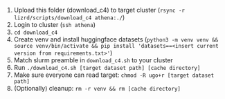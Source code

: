 1. Upload this folder (download_c4) to target cluster (`rsync -r lizrd/scripts/download_c4 athena:./`)
2. Login to cluster (`ssh athena`)
3. `cd download_c4`
4. Create venv and install huggingface datasets (`python3 -m venv venv && source venv/bin/activate && pip install 'datasets==<insert current version from requirements.txt>'`)
5. Match slurm preamble in `download_c4.sh` to your cluster
6. Run `./download_c4.sh [target dataset path] [cache directory]`
7. Make sure everyone can read target: `chmod -R ugo+r [target dataset path]`
8. (Optionally) cleanup: `rm -r venv && rm [cache directory]`